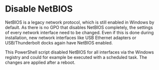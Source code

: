 # Disable NetBIOS

NetBIOS is a legacy network protocol, which is still enabled in Windows by default. As there is no GPO that disables NetBIOS completely, the settings of every network interface need to be changed. Even if this is done during installation, new network interfaces like USB Ethernet adapters or USB/Thunderbolt docks again have NetBIOS enabled.

This PowerShell script disabled NetBIOS for all interfaces via the Windows registry and could for example be executed with a scheduled task. The changes are applied after a reboot.
